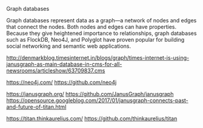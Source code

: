 Graph databases

Graph databases represent data as a graph—a network of nodes and edges that connect the nodes. Both nodes and edges 
can have properties. Because they give heightened importance to relationships, graph databases such as FlockDB, Neo4J, 
and Polyglot have proven popular for building social networking and semantic web applications.



http://denmarkblog.timesinternet.in/blogs/graph/times-internet-is-using-janusgraph-as-main-database-in-cms-for-all-newsrooms/articleshow/63709837.cms



https://neo4j.com/
https://github.com/neo4j


https://janusgraph.org/
https://github.com/JanusGraph/janusgraph
https://opensource.googleblog.com/2017/01/janusgraph-connects-past-and-future-of-titan.html


https://titan.thinkaurelius.com/
https://github.com/thinkaurelius/titan


